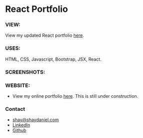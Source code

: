 # React Portfolio

### VIEW:
View my updated React portfolio [here](https://insert-link-here "Link to updated portfolio").

### USES:
HTML, CSS, Javascript, Bootstrap, JSX, React.

### SCREENSHOTS: 


### WEBSITE:
* View my online portfolio [here](http://www.shaydaniel.com "Link to online portfolio").  This is still under construction.

### Contact
* shay@shaydaniel.com
* [LinkedIn](linkedin.com/in/shay-daniel-10b8b71ab "Link to LinkedIn page")
* [Github](github.io/shaydaniel7 "Link to Github page")



